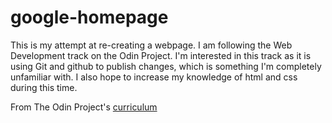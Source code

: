 # google-homepage
This is my attempt at re-creating a webpage.
I am following the Web Development track on the Odin Project.
I'm  interested in this track as it is using Git and github to publish changes, which is something I'm completely unfamiliar with.
I also hope to increase my knowledge of html and css during this time.

From The Odin Project's [curriculum](http://www.theodinproject.com/web-development-101/html-css)